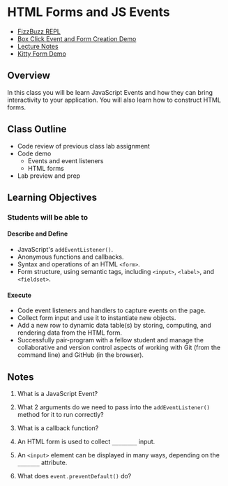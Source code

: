 # HTML Forms and JS Events

- [FizzBuzz REPL](https://replit.com/join/ujjkjgxxgr-reynaldooliva)
- [Box Click Event and Form Creation Demo](inclass-demo-form-events/)
- [Lecture Notes](lecture-notes.md)
- [Kitty Form Demo](inclass-kitty-demo/)

## Overview

In this class you will be learn JavaScript Events and how they can bring interactivity to your application. You will also learn how to construct HTML forms.

## Class Outline

- Code review of previous class lab assignment
- Code demo
  - Events and event listeners
  - HTML forms
- Lab preview and prep

## Learning Objectives

### Students will be able to

#### Describe and Define

- JavaScript's `addEventListener()`.
- Anonymous functions and callbacks.
- Syntax and operations of an HTML `<form>`.
- Form structure, using semantic tags, including `<input>`, `<label>`, and `<fieldset>`.

#### Execute

- Code event listeners and handlers to capture events on the page.
- Collect form input and use it to instantiate new objects.
- Add a new row to dynamic data table(s) by storing, computing, and rendering data from the HTML form.
- Successfully pair-program with a fellow student and manage the collaborative and version control aspects of working with Git (from the command line) and GitHub (in the browser).

## Notes

1. What is a JavaScript Event?

1. What 2 arguments do we need to pass into the `addEventListener()` method for it to run correctly?

1. What is a callback function?

1. An HTML form is used to collect `________` input.

1. An `<input>` element can be displayed in many ways, depending on the `_______` attribute.

1. What does `event.preventDefault()` do?
